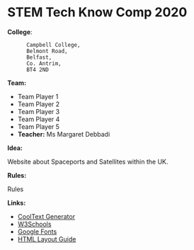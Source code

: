 # STEM Tech Know Comp 2020

<b>College</b>:

          Campbell College,
          Belmont Road,
          Belfast,
          Co. Antrim,
          BT4 2ND

**Team:**
* Team Player 1
* Team Player 2
* Team Player 3
* Team Player 4
* Team Player 5
* **Teacher:** Ms Margaret Debbadi

**Idea:**


Website about Spaceports and Satellites within the UK.

**Rules:**

Rules

**Links:**

* [CoolText Generator](https://cooltext.com/)
* [W3Schools](https://www.w3schools.com/)
* [Google Fonts](https://fonts.google.com/)
* [HTML Layout Guide](https://www.w3schools.com/html/html_layout.asp)
